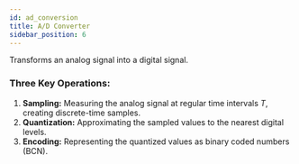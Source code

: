 ```yaml
---
id: ad_conversion
title: A/D Converter
sidebar_position: 6
---
```


Transforms an analog signal into a digital signal.

### Three Key Operations:
1. **Sampling:** Measuring the analog signal at regular time intervals $T$, creating discrete-time samples.
2. **Quantization:** Approximating the sampled values to the nearest digital levels.
3. **Encoding:** Representing the quantized values as binary coded numbers (BCN).
